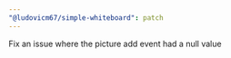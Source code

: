 ```yaml
---
"@ludovicm67/simple-whiteboard": patch
---
```


Fix an issue where the picture add event had a null value
